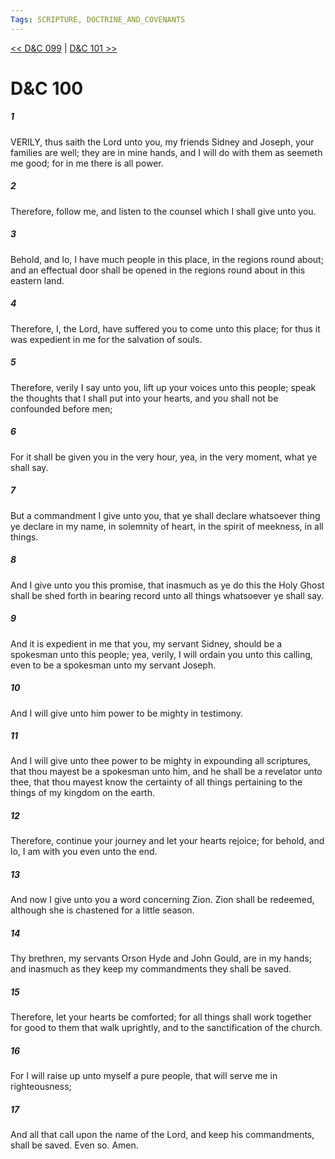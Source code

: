 ```yaml
---
Tags: SCRIPTURE, DOCTRINE_AND_COVENANTS
---
```


[<< D&C 099](DOCTRINE_AND_COVENANTS/D&C_099.md) | [D&C 101 >>](DOCTRINE_AND_COVENANTS/D&C_101.md)

# D&C 100

##### 1
 VERILY, thus saith the Lord unto you, my friends Sidney and Joseph, your families are well; they are in mine hands, and I will do with them as seemeth me good; for in me there is all power.
##### 2
 Therefore, follow me, and listen to the counsel which I shall give unto you.
##### 3
 Behold, and lo, I have much people in this place, in the regions round about; and an effectual door shall be opened in the regions round about in this eastern land.
##### 4
 Therefore, I, the Lord, have suffered you to come unto this place; for thus it was expedient in me for the salvation of souls.
##### 5
 Therefore, verily I say unto you, lift up your voices unto this people; speak the thoughts that I shall put into your hearts, and you shall not be confounded before men;
##### 6
 For it shall be given you in the very hour, yea, in the very moment, what ye shall say.
##### 7
 But a commandment I give unto you, that ye shall declare whatsoever thing ye declare in my name, in solemnity of heart, in the spirit of meekness, in all things.
##### 8
 And I give unto you this promise, that inasmuch as ye do this the Holy Ghost shall be shed forth in bearing record unto all things whatsoever ye shall say.
##### 9
 And it is expedient in me that you, my servant Sidney, should be a spokesman unto this people; yea, verily, I will ordain you unto this calling, even to be a spokesman unto my servant Joseph.
##### 10
 And I will give unto him power to be mighty in testimony.
##### 11
 And I will give unto thee power to be mighty in expounding all scriptures, that thou mayest be a spokesman unto him, and he shall be a revelator unto thee, that thou mayest know the certainty of all things pertaining to the things of my kingdom on the earth.
##### 12
 Therefore, continue your journey and let your hearts rejoice; for behold, and lo, I am with you even unto the end.
##### 13
 And now I give unto you a word concerning Zion. Zion shall be redeemed, although she is chastened for a little season.
##### 14
 Thy brethren, my servants Orson Hyde and John Gould, are in my hands; and inasmuch as they keep my commandments they shall be saved.
##### 15
 Therefore, let your hearts be comforted; for all things shall work together for good to them that walk uprightly, and to the sanctification of the church.
##### 16
 For I will raise up unto myself a pure people, that will serve me in righteousness;
##### 17
 And all that call upon the name of the Lord, and keep his commandments, shall be saved. Even so. Amen.
